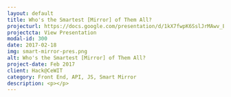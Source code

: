 ```yaml
---
layout: default
title: Who's the Smartest [Mirror] of Them All?
projecturl: https://docs.google.com/presentation/d/1kX7fwpK6SslJrMAwv_ET0TerrErWHG__z0V0vRvzswA/edit?usp=sharing
projectcta: View Presentation
modal-id: 300
date: 2017-02-18
img: smart-mirror-pres.png
alt: Who's the Smartest [Mirror] of Them All?
project-date: Feb 2017
client: Hack@CeWIT
category: Front End, API, JS, Smart Mirror
description: <p></p>
---
```

